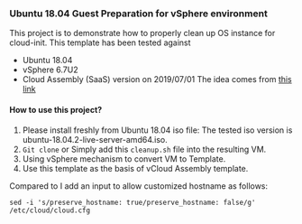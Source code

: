 ### Ubuntu 18.04 Guest Preparation for vSphere environment
This project is to demonstrate how to properly clean up OS instance for cloud-init. This template has been tested against
* Ubuntu 18.04
* vSphere 6.7U2
* Cloud Assembly (SaaS) version on 2019/07/01
The idea comes from [this link](https://jimangel.io/post/create-a-vm-template-ubuntu-18.04/)

#### How to use this project?
1. Please install freshly from Ubuntu 18.04 iso file: The tested iso version is ubuntu-18.04.2-live-server-amd64.iso.
2. `Git clone` or Simply add this `cleanup.sh` file into the resulting VM. 
3. Using vSphere mechanism to convert VM to Template.
4. Use this template as the basis of vCloud Assembly template.  

Compared to I add an input to allow customized hostname as follows:
```
sed -i 's/preserve_hostname: true/preserve_hostname: false/g' /etc/cloud/cloud.cfg
```
